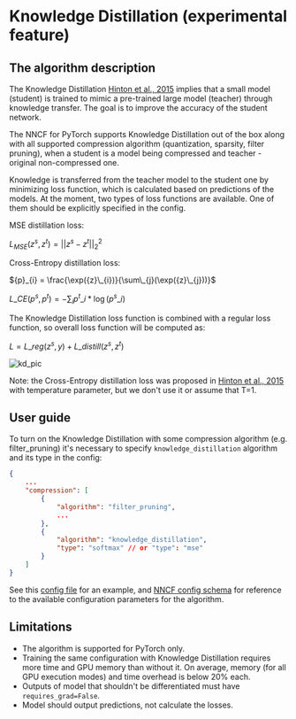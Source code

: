 # Knowledge Distillation (experimental feature)

## The algorithm description

The Knowledge Distillation [Hinton et al., 2015](https://arxiv.org/pdf/1503.02531.pdf)
implies that a small model (student) is trained to mimic a pre-trained large model (teacher) through knowledge
transfer. The goal is to improve the accuracy of the student network.

The NNCF for PyTorch supports Knowledge Distillation out of the box along with all supported compression algorithm
(quantization, sparsity, filter pruning), when a student is a model being compressed and teacher - original
non-compressed one.

Knowledge is transferred from the teacher model to the student one by minimizing loss function, which is calculated
based on predictions of the models. At the moment, two types of loss functions are available.
One of them should be explicitly specified in the config.

MSE distillation loss:

${L}_{MSE}(z^{s}, z^{t}) = || z^s - z^t ||_2^2$

Cross-Entropy distillation loss:

${p}_{i} = \frac{\exp({z}\_{i})}{\sum\_{j}(\exp({z}\_{j}))}$

${L}\_{CE}({p}^{s}, {p}^{t}) = -\sum_{i}{p}^{t}\_{i}*\log({p}^{s}\_{i})$

The Knowledge Distillation loss function is combined with a regular loss function, so overall loss function will be
computed as:

 $L = {L}\_{reg}({z}^{s}, y) + {L}\_{distill}({z}^{s}, {z}^{t})$

 ![kd_pic](/docs/pics/knowledge_distillation.png)

  Note: the Cross-Entropy distillation loss was proposed in [Hinton et al., 2015](https://arxiv.org/pdf/1503.02531.pdf)
  with temperature parameter, but we don't use it or assume that T=1.

## User guide

To turn on the Knowledge Distillation with some compression algorithm (e.g. filter_pruning) it's necessary to
specify `knowledge_distillation` algorithm and its type in the config:

```json
{
    ...
    "compression": [
        {
            "algorithm": "filter_pruning",
            ...
        },
        {
            "algorithm": "knowledge_distillation",
            "type": "softmax" // or "type": "mse"
        }
    ]
}
```

See this [config file](/examples/torch/classification/configs/pruning/resnet34_imagenet_pruning_geometric_median_kd.json) for an example, and [NNCF config schema](https://openvinotoolkit.github.io/nncf/) for reference to the available configuration parameters for the algorithm.

## Limitations

- The algorithm is supported for PyTorch only.
- Training the same configuration with Knowledge Distillation requires more time and GPU memory than without it.
On average, memory (for all GPU execution modes) and time overhead is below 20% each.
- Outputs of model that shouldn't be differentiated must have `requires_grad=False`.
- Model should output predictions, not calculate the losses.
